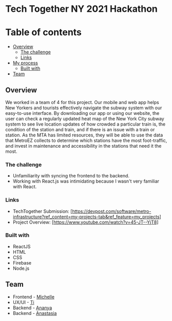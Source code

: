 # Tech Together NY 2021 Hackathon

# Table of contents

- [Overview](#overview)
  - [The challenge](#the-challenge)
  - [Links](#links)
- [My process](#my-process)
  - [Built with](#built-with)
- [Team](#Team)

## Overview
We worked in a team of 4 for this project. Our mobile and web app helps New Yorkers and tourists effectively navigate the subway system with our easy-to-use interface. By downloading our app or using our website, the user can check a regularly updated heat map of the New York City subway system to see live location updates of how crowded a particular train is, the condition of the station and train, and if there is an issue with a train or station. As the MTA has limited resources, they will be able to use the data that MetroEZ collects to determine which stations have the most foot-traffic, and invest in maintenance and accessibility in the stations that need it the most.

### The challenge

- Unfamiliarity with syncing the frontend to the backend.
- Working with React.js was intimidating because I wasn't very familiar with React.

### Links

- TechTogether Submission: [https://devpost.com/software/metro-infrastructure?ref_content=my-projects-tab&ref_feature=my_projects]
- Project Overview: [https://www.youtube.com/watch?v=45-JT--YjT8]

### Built with

- ReactJS
- HTML
- CSS
- Firebase
- Node.js

## Team

- Frontend - [Michelle](https://michellewong.me/)
- UX/UI - [Ti](https://github.com/tdevwk)
- Backend - [Ananya](https://github.com/Ananya1306)
- Backend - [Anastasia](https://github.com/stillsteezin)
